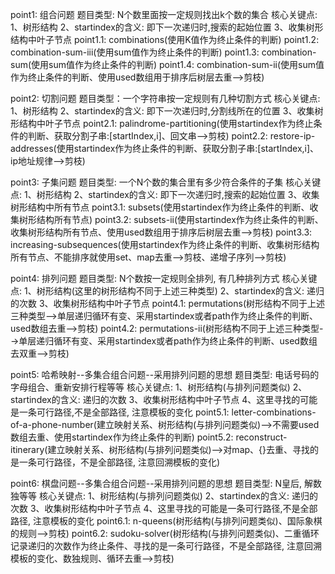point1: 组合问题 
题目类型: N个数里面按一定规则找出k个数的集合 
核心关键点: 1、树形结构 2、startindex的含义: 即下一次递归时,搜索的起始位置 3、收集树形结构中叶子节点
point1.1: combinations(使用K值作为终止条件的判断)
point1.2: combination-sum-iii(使用sum值作为终止条件的判断)
point1.3: combination-sum(使用sum值作为终止条件的判断)
point1.4: combination-sum-ii(使用sum值作为终止条件的判断、使用used数组用于排序后树层去重-->剪枝)

point2: 切割问题
题目类型：一个字符串按一定规则有几种切割方式
核心关键点: 1、树形结构 2、startindex的含义: 即下一次递归时,分割线所在的位置 3、收集树形结构中叶子节点
point2.1: palindrome-partitioning(使用startindex作为终止条件的判断、获取分割子串:[startIndex,i]、回文串-->剪枝)
point2.2: restore-ip-addresses(使用startindex作为终止条件的判断、获取分割子串:[startIndex,i]、ip地址规律-->剪枝)

point3: 子集问题
题目类型: 一个N个数的集合里有多少符合条件的子集
核心关键点: 1、树形结构 2、startindex的含义: 即下一次递归时,搜索的起始位置 3、收集树形结构中所有节点
point3.1: subsets(使用startindex作为终止条件的判断、收集树形结构所有节点)
point3.2: subsets-ii(使用startindex作为终止条件的判断、收集树形结构所有节点、使用used数组用于排序后树层去重-->剪枝)
point3.3: increasing-subsequences(使用startindex作为终止条件的判断、收集树形结构所有节点、不能排序就使用set、map去重-->剪枝、递增子序列-->剪枝)

point4: 排列问题
题目类型: N个数按一定规则全排列, 有几种排列方式
核心关键点: 1、树形结构(这里的树形结构不同于上述三种类型) 2、startindex的含义: 递归的次数 3、收集树形结构中叶子节点
point4.1: permutations(树形结构不同于上述三种类型-->单层递归循环有变、采用startindex或者path作为终止条件的判断、used数组去重-->剪枝)
point4.2: permutations-ii(树形结构不同于上述三种类型-->单层递归循环有变、采用startindex或者path作为终止条件的判断、used数组去双重-->剪枝)

point5: 哈希映射--多集合组合问题--采用排列问题的思想
题目类型: 电话号码的字母组合、重新安排行程等等
核心关键点: 1、树形结构(与排列问题类似) 2、startindex的含义: 递归的次数 3、收集树形结构中叶子节点 4、这里寻找的可能是一条可行路径,不是全部路径, 注意模板的变化
point5.1: letter-combinations-of-a-phone-number(建立映射关系、树形结构(与排列问题类似)-->不需要used数组去重、使用startindex作为终止条件的判断)
point5.2: reconstruct-itinerary(建立映射关系、树形结构(与排列问题类似)-->对map、{}去重、寻找的是一条可行路径，不是全部路径, 注意回溯模板的变化)

point6: 棋盘问题--多集合组合问题--采用排列问题的思想
题目类型: N皇后, 解数独等等
核心关键点: 1、树形结构(与排列问题类似) 2、startindex的含义: 递归的次数 3、收集树形结构中叶子节点 4、这里寻找的可能是一条可行路径,不是全部路径, 注意模板的变化
point6.1: n-queens(树形结构(与排列问题类似)、国际象棋的规则-->剪枝)
point6.2: sudoku-solver(树形结构(与排列问题类似)、二重循环记录递归的次数作为终止条件、寻找的是一条可行路径，不是全部路径, 注意回溯模板的变化、数独规则、循环去重-->剪枝)